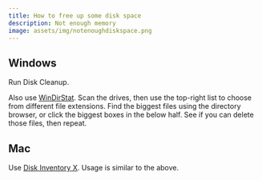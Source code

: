 ```yaml
---
title: How to free up some disk space
description: Not enough memory
image: assets/img/notenoughdiskspace.png
---
```


## Windows
Run Disk Cleanup.

Also use [WinDirStat](https://windirstat.net/). Scan the drives, then use the top-right list to choose from different file extensions. Find the biggest files using the directory browser, or click the biggest boxes in the below half. See if you can delete those files, then repeat.

## Mac
Use [Disk Inventory X](https://www.derlien.com/). Usage is similar to the above.
